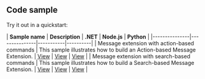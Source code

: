 ## Code sample

Try it out in a quickstart:

  | **Sample name** | **Description** | **.NET** | **Node.js** | **Python** |
  |---------------|---------------|-----------|----------|
  | Message extension with action-based commands | This sample illustrates how to build an Action-based Message Extension. | [View](https://github.com/microsoft/BotBuilder-Samples/tree/master/samples/csharp_dotnetcore/51.teams-messaging-extensions-action) | [View](https://github.com/microsoft/BotBuilder-Samples/tree/master/samples/javascript_nodejs/51.teams-messaging-extensions-action) | [View]( https://github.com/microsoft/BotBuilder-Samples/tree/main/samples/python/51.teams-messaging-extensions-action) |
  | Message extension with search-based commands | This sample illustrates how to build a Search-based Message Extension. | [View](https://github.com/microsoft/BotBuilder-Samples/tree/master/samples/csharp_dotnetcore/50.teams-messaging-extensions-search) | [View](https://github.com/microsoft/BotBuilder-Samples/tree/master/samples/javascript_nodejs/50.teams-messaging-extensions-search) | [View](https://github.com/microsoft/BotBuilder-Samples/tree/main/samples/python/50.teams-messaging-extension-search) |